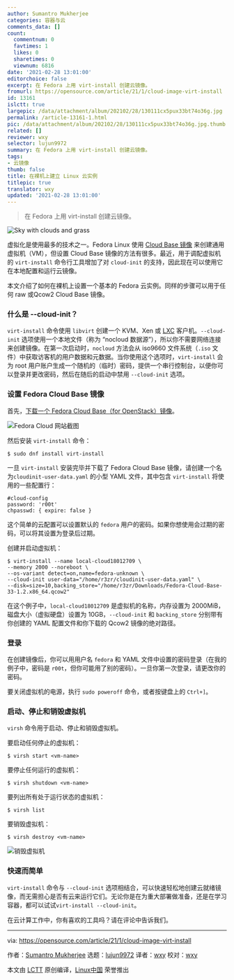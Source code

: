```yaml
---
author: Sumantro Mukherjee
categories: 容器与云
comments_data: []
count:
  commentnum: 0
  favtimes: 1
  likes: 0
  sharetimes: 0
  viewnum: 6816
date: '2021-02-28 13:01:00'
editorchoice: false
excerpt: 在 Fedora 上用 virt-install 创建云镜像。
fromurl: https://opensource.com/article/21/1/cloud-image-virt-install
id: 13161
islctt: true
largepic: /data/attachment/album/202102/28/130111cx5pux33bt74o36g.jpg
permalink: /article-13161-1.html
pic: /data/attachment/album/202102/28/130111cx5pux33bt74o36g.jpg.thumb.jpg
related: []
reviewer: wxy
selector: lujun9972
summary: 在 Fedora 上用 virt-install 创建云镜像。
tags:
- 云镜像
thumb: false
title: 在裸机上建立 Linux 云实例
titlepic: true
translator: wxy
updated: '2021-02-28 13:01:00'
---
```



> 
> 在 Fedora 上用 virt-install 创建云镜像。
> 
> 
> 


![](/data/attachment/album/202102/28/130111cx5pux33bt74o36g.jpg "Sky with clouds and grass")


虚拟化是使用最多的技术之一。Fedora Linux 使用 [Cloud Base 镜像](https://alt.fedoraproject.org/cloud/) 来创建通用虚拟机（VM），但设置 Cloud Base 镜像的方法有很多。最近，用于调配虚拟机的 `virt-install` 命令行工具增加了对 `cloud-init` 的支持，因此现在可以使用它在本地配置和运行云镜像。


本文介绍了如何在裸机上设置一个基本的 Fedora 云实例。同样的步骤可以用于任何 raw 或Qcow2 Cloud Base 镜像。


### 什么是 --cloud-init？


`virt-install` 命令使用 `libvirt` 创建一个 KVM、Xen 或 [LXC](https://www.redhat.com/sysadmin/exploring-containers-lxc) 客户机。`--cloud-init` 选项使用一个本地文件（称为 “nocloud 数据源”），所以你不需要网络连接来创建镜像。在第一次启动时，`nocloud` 方法会从 iso9660 文件系统（`.iso` 文件）中获取访客机的用户数据和元数据。当你使用这个选项时，`virt-install` 会为 root 用户账户生成一个随机的（临时）密码，提供一个串行控制台，以便你可以登录并更改密码，然后在随后的启动中禁用 `--cloud-init` 选项。


### 设置 Fedora Cloud Base 镜像


首先，[下载一个 Fedora Cloud Base（for OpenStack）镜像](https://alt.fedoraproject.org/cloud/)。


![Fedora Cloud 网站截图](/data/attachment/album/202102/28/130121cauyuhhncm2lclfx.png "Fedora Cloud website")


然后安装 `virt-install` 命令：



```
$ sudo dnf install virt-install

```

一旦 `virt-install` 安装完毕并下载了 Fedora Cloud Base 镜像，请创建一个名为`cloudinit-user-data.yaml` 的小型 YAML 文件，其中包含 `virt-install` 将使用的一些配置行：



```
#cloud-config
password: 'r00t'
chpasswd: { expire: false }

```

这个简单的云配置可以设置默认的 `fedora` 用户的密码。如果你想使用会过期的密码，可以将其设置为登录后过期。


创建并启动虚拟机：



```
$ virt-install --name local-cloud18012709 \
--memory 2000 --noreboot \
--os-variant detect=on,name=fedora-unknown \
--cloud-init user-data="/home/r3zr/cloudinit-user-data.yaml" \
--disk=size=10,backing_store="/home/r3zr/Downloads/Fedora-Cloud-Base-33-1.2.x86_64.qcow2"

```

在这个例子中，`local-cloud18012709` 是虚拟机的名称，内存设置为 2000MiB，磁盘大小（虚拟硬盘）设置为 10GB，`--cloud-init` 和 `backing_store` 分别带有你创建的 YAML 配置文件和你下载的 Qcow2 镜像的绝对路径。


### 登录


在创建镜像后，你可以用用户名 `fedora` 和 YAML 文件中设置的密码登录（在我的例子中，密码是 `r00t`，但你可能用了别的密码）。一旦你第一次登录，请更改你的密码。


要关闭虚拟机的电源，执行 `sudo poweroff` 命令，或者按键盘上的 `Ctrl+]`。


### 启动、停止和销毁虚拟机


`virsh` 命令用于启动、停止和销毁虚拟机。


要启动任何停止的虚拟机：



```
$ virsh start <vm-name>

```

要停止任何运行的虚拟机：



```
$ virsh shutdown <vm-name>

```

要列出所有处于运行状态的虚拟机：



```
$ virsh list

```

要销毁虚拟机：



```
$ virsh destroy <vm-name>

```

![销毁虚拟机](/data/attachment/album/202102/28/130121fd0yz9dsnqsvqvms.png "Destroying a VM")


### 快速而简单


`virt-install` 命令与 `--cloud-init` 选项相结合，可以快速轻松地创建云就绪镜像，而无需担心是否有云来运行它们。无论你是在为重大部署做准备，还是在学习容器，都可以试试`virt-install --cloud-init`。


在云计算工作中，你有喜欢的工具吗？请在评论中告诉我们。




---


via: <https://opensource.com/article/21/1/cloud-image-virt-install>


作者：[Sumantro Mukherjee](https://opensource.com/users/sumantro) 选题：[lujun9972](https://github.com/lujun9972) 译者：[wxy](https://github.com/wxy) 校对：[wxy](https://github.com/wxy)


本文由 [LCTT](https://github.com/LCTT/TranslateProject) 原创编译，[Linux中国](https://linux.cn/) 荣誉推出